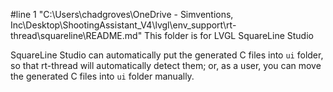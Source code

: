 #line 1 "C:\\Users\\chadgroves\\OneDrive - Simventions, Inc\\Desktop\\ShootingAssistant_V4\\lvgl\\env_support\\rt-thread\\squareline\\README.md"
This folder is for LVGL SquareLine Studio

SquareLine Studio can automatically put the generated C files into `ui` folder, so that rt-thread will automatically detect them; or, as a user, you can move the generated C files into `ui` folder manually.

